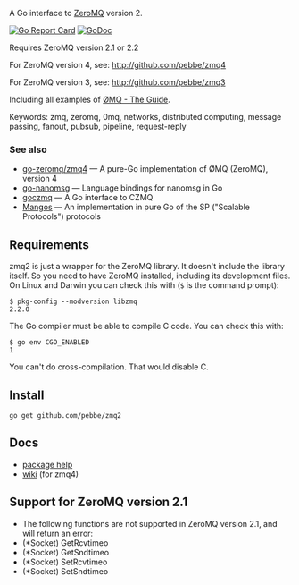 A Go interface to [ZeroMQ](http://www.zeromq.org/) version 2.

[![Go Report Card](https://goreportcard.com/badge/github.com/pebbe/zmq2)](https://goreportcard.com/report/github.com/pebbe/zmq2)
[![GoDoc](https://godoc.org/github.com/pebbe/zmq2?status.svg)](https://godoc.org/github.com/pebbe/zmq2)

Requires ZeroMQ version 2.1 or 2.2

For ZeroMQ version 4, see: http://github.com/pebbe/zmq4

For ZeroMQ version 3, see: http://github.com/pebbe/zmq3

Including all examples of [ØMQ - The Guide](http://zguide.zeromq.org/page:all).

Keywords: zmq, zeromq, 0mq, networks, distributed computing, message passing, fanout, pubsub, pipeline, request-reply

### See also

 * [go-zeromq/zmq4](https://github.com/go-zeromq/zmq4) — A pure-Go implementation of ØMQ (ZeroMQ), version 4
 * [go-nanomsg](https://github.com/op/go-nanomsg) — Language bindings for nanomsg in Go
 * [goczmq](https://github.com/zeromq/goczmq) — A Go interface to CZMQ
 * [Mangos](https://github.com/go-mangos/mangos) — An implementation in pure Go of the SP ("Scalable Protocols") protocols

## Requirements

zmq2 is just a wrapper for the ZeroMQ library. It doesn't include the
library itself. So you need to have ZeroMQ installed, including its
development files. On Linux and Darwin you can check this with (`$` is
the command prompt):

```
$ pkg-config --modversion libzmq
2.2.0
```

The Go compiler must be able to compile C code. You can check this
with:
```
$ go env CGO_ENABLED
1
```

You can't do cross-compilation. That would disable C.

## Install

    go get github.com/pebbe/zmq2

## Docs

 * [package help](http://godoc.org/github.com/pebbe/zmq2)
 * [wiki](https://github.com/pebbe/zmq4/wiki) (for zmq4)

## Support for ZeroMQ version 2.1

 * The following functions are not supported in ZeroMQ version 2.1, and will return an error:
  * (*Socket) GetRcvtimeo
  * (*Socket) GetSndtimeo
  * (*Socket) SetRcvtimeo
  * (*Socket) SetSndtimeo
